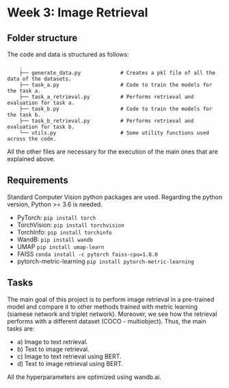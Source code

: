 # Week 3: Image Retrieval

## Folder structure 
The code and data is structured as follows:

        .
        ├── generate_data.py             # Creates a pkl file of all the data of the datasets.
        ├── task_a.py                    # Code to train the models for the task a.
        ├── task_a_retrieval.py          # Performs retrieval and evaluation for task a.
        ├── task_b.py                    # Code to train the models for the task b.
        ├── task_b_retrieval.py          # Performs retrieval and evaluation for task b.
        └── utils.py                     # Some utility functions used across the code.

All the other files are necessary for the execution of the main ones that are explained above.

## Requirements
Standard Computer Vision python packages are used. Regarding the python version, Python >= 3.6 is needed.

- PyTorch:
  ```pip install torch```
- TorchVision:
  ```pip install torchvision```
- TorchInfo:
  ```pip install torchinfo```
- WandB:
  ```pip install wandb```
- UMAP
  ```pip install umap-learn```
- FAISS
```conda install -c pytorch faiss-cpu=1.8.0```
- pytorch-metric-learning
  ```pip install pytorch-metric-learning```


## Tasks
The main goal of this project is to perform image retrieval in a pre-trained model and compare it to other methods trained with metric learning (siamese network and triplet network). Moreover, we see how the retrieval performs with a different dataset (COCO - multiobject). Thus, the main tasks are:

- a) Image to text retrieval.
- b) Text to image retrieval.
- c) Image to text retrieval using BERT.
- d) Text to image retrieval using BERT.

All the hyperparameters are optimized using wandb.ai.
